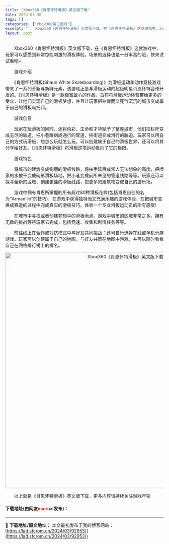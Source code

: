 ```yaml
---
title: "Xbox360《肖恩怀特滑板》英文版下载"
date: 2024-03-30
tags: []
categories: ["xbox360英日游戏"]
excerpt: "　　Xbox360《肖恩怀特滑板》英文版下载，在《肖恩怀特滑板》这款游戏中，玩家可以感受到非常惊险刺激的滑板体验。场景的选择也是十分丰富的哦，快来试试看吧~ 　　游戏介绍 　　《肖恩怀特滑板(Shaun White Skateboarding)》为滑板运动和动作竞技游戏带来了一系列革新与新鲜元素，该&hellip;"
layout: post
---
```


 <p>　　Xbox360《肖恩怀特滑板》英文版下载，在《肖恩怀特滑板》这款游戏中，玩家可以感受到非常惊险刺激的滑板体验。场景的选择也是十分丰富的哦，快来试试看吧~</p> <p>　　游戏介绍</p> <p>　　《肖恩怀特滑板(Shaun White Skateboarding)》为滑板运动和动作竞技游戏带来了一系列革新与新鲜元素，该游戏正是与滑板运动的超级明星肖恩怀特合作开发的。《肖恩怀特滑板》是一款极富雄心的作品，旨在将滑板运动体验带给更多的受众，让他们实现自己的滑板梦想，并且让玩家把枯燥而又死气沉沉的城市变成属于自己的滑板乌托邦。</p> <p>　　游戏创意</p> <p>　　玩家在玩滑板的同时，还将色彩、生命和才华赋予了整座城市，他们把栏杆变成无尽的轨道，把小巷雕刻成通行的管道，把街道变成滑行的胁迫。玩家可以用自己的方式玩滑板，想怎么玩就怎么玩，可以创建属于自己的滑板世界，还可以将其分享给好友。《肖恩怀特滑板》将滑板这项运动推向了它的极限。</p> <p>　　游戏特色</p> <p>　　将城市的建筑变成绚丽的滑板线路，将扶手延展成常人无法想象的高度，把喷泉的水放干变成碗形滑板场地，把小巷变成前所未见的管道线路等等。玩家还可以探寻全新的区域，创建更佳的滑板线路，把更多的建筑物变成自己的游乐场。</p> <p>　　游戏中拥有肖恩所掌握的所有超过80种滑板花样(包括肖恩自创的名为&ldquo;Armadillo&rdquo;的技巧)，在游戏中获得独特而又充满乐趣的游戏体验，在把城市变换成赛道的过程中完成真实的滑板技巧。体验一个专业滑板运动员的所有感受!</p> <p>　　在城市中寻找或者创建梦想中的滑板地点。游戏中城市的区域非常之多，拥有无数的挑战等待玩家去完成，包括竞速、收集和剧情任务等等。</p> <p>　　前往线上在合作或对抗模式中与好友共同挑战：还可自行选择在线或单机分屏游戏。玩家可以创建属于自己的地图，与好友共同在地图中游戏，并可以随时看看自己在网络排行榜上的排名。</p> <p align="center"><img align="" border="0" src="https://lad.sfcrom.cn/wp-content/uploads/2024/03/20240330_6607d41089404.jpg" width="748" alt="Xbox360《肖恩怀特滑板》英文版下载" /></p> <p>　　以上就是《肖恩怀特滑板》英文版下载，更多内容请持续关注游戏年轮</p> <p><h4>下载地址(由网友<font color="red">marsxc</font>发布)：</h4></p> 

---
📖 **下载地址/原文地址：** 本文最初发布于我的博客网站：[https://lad.sfcrom.cn/2024/03/92953/](https://lad.sfcrom.cn/2024/03/92953/)
